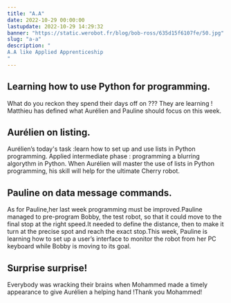 ```yaml
---
title: "A.A"
date: 2022-10-29 00:00:00
lastupdate: 2022-10-29 14:29:32
banner: "https://static.werobot.fr/blog/bob-ross/635d15f6107fe/50.jpg"
slug: "a-a"
description: " 
A.A like Applied Apprenticeship 
"
---
```

## Learning how to use Python for programming.

What do you reckon they spend their days off on ??? They are learning !
Matthieu has defined what Aurélien and Pauline should focus on this week.

## Aurélien on listing.


Aurélien’s today's task :learn how to set up and use lists in Python programming. Applied intermediate phase : programming a  blurring algorythm in Python. When Aurélien will master the use of lists in Python programming, his skill will help for the ultimate Cherry robot.

## Pauline on data message commands.

As for Pauline,her last week programming must be improved.Pauline managed to pre-program Bobby, the test robot, so that it could move to the final stop at the right speed.It needed to define the  distance, then to make it turn at the precise spot and reach the exact stop.This week, Pauline is learning how to set up a user’s interface to monitor the robot from her PC keyboard while Bobby is moving to its goal.

## Surprise surprise!

Everybody was wracking their brains when Mohammed made a timely appearance to give Aurélien a helping hand !Thank you Mohammed! 

    